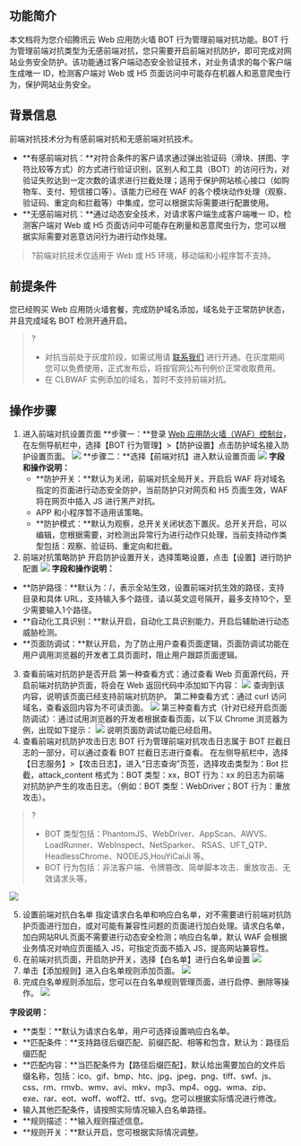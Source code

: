 ## 功能简介
本文档将为您介绍腾讯云 Web 应用防火墙 BOT 行为管理前端对抗功能。BOT 行为管理前端对抗类型为无感前端对抗，您只需要开启前端对抗防护，即可完成对网站业务安全防护。该功能通过客户端动态安全验证技术，对业务请求的每个客户端生成唯一 ID，检测客户端对 Web 或 H5 页面访问中可能存在机器人和恶意爬虫行为，保护网站业务安全。

## 背景信息
前端对抗技术分为有感前端对抗和无感前端对抗技术。
- **有感前端对抗：**对符合条件的客户请求通过弹出验证码（滑块、拼图、字符比较等方式）的方式进行验证识别，区别人和工具（BOT）的访问行为，对验证失败达到一定次数的请求进行拦截处理；适用于保护网站核心接口（如购物车、支付、短信接口等）。该能力已经在     WAF 的各个模块动作处理（观察、验证码、重定向和拦截等）中集成，您可以根据实际需要进行配置使用。
- **无感前端对抗：**通过动态安全技术，对请求客户端生成客户端唯一 ID，检测客户端对 Web 或 H5 页面访问中可能存在刷量和恶意爬虫行为，您可以根据实际需要对恶意访问行为进行动作处理。

>?前端对抗技术仅适用于 Web 或 H5 环境，移动端和小程序暂不支持。

## 前提条件
您已经购买 Web 应用防火墙套餐，完成防护域名添加，域名处于正常防护状态，并且完成域名 BOT 检测开通开启。

>?
>- 对抗当前处于灰度阶段，如需试用请 [联系我们](https://cloud.tencent.com/act/event/connect-service) 进行开通。在灰度期间您可以免费使用，正式发布后，将按官网公布刊例价正常收取费用。
>- 在 CLBWAF 实例添加的域名，暂时不支持前端对抗。

## 操作步骤
1. 进入前端对抗设置页面
**步骤一：**登录 [Web 应用防火墙（WAF）控制台](https://console.cloud.tencent.com/guanjia/waf/overview)，在左侧导航栏中，选择【BOT 行为管理】>【防护设置】点击防护域名接入防护设置页面。
![](https://main.qcloudimg.com/raw/d1e6b70346c3a8e30767d09995c4a801.png)
**步骤二：**选择【前端对抗】进入默认设置页面 
![](https://main.qcloudimg.com/raw/b9424b5cb24492a897ddd99e1c05fccb.png)
**字段和操作说明：**
   - **防护开关：**默认为关闭，前端对抗全局开关。开启后 WAF 将对域名指定的页面进行动态安全防护，当前防护只对网页和 H5 页面生效，WAF 将在网页中插入 JS 进行黑产对抗。
   - APP 和小程序暂不适用该策略。
   - **防护模式：**默认为观察，总开关关闭状态下置灰。总开关开启，可以编辑，您根据需要，对检测出异常行为进行动作只处理，当前支持动作类型包括：观察、验证码、重定向和拦截。
2. 前端对抗策略防护
开启防护设置开关，选择策略设置，点击【设置】进行防护配置
 ![](https://main.qcloudimg.com/raw/4015732e5fbc3de834580cc46b353f09.png)
**字段和操作说明：**
 - **防护路径：**默认为：/，表示全站生效，设置前端对抗生效的路径，支持目录和具体 URL，支持输入多个路径，请以英文逗号隔开，最多支持10个，至少需要输入1个路径。
 - **自动化工具识别：**默认开启，自动化工具识别能力，开启后辅助进行动态威胁检测。
 - **页面防调试：**默认开启，为了防⽌⽤户查看⻚⾯逻辑，⻚⾯防调试功能在⽤户调⽤浏览器的开发者工具页面时，阻⽌⽤户跟踪⻚⾯逻辑。
3. 查看前端对抗防护是否开启
第一种查看方式：通过查看 Web 页面源代码，开启前端对抗防护页面，将会在 Web 返回代码中添加如下内容：
![](https://main.qcloudimg.com/raw/bb0b8249055db672de91b1d42348e9c5.png)
查询到该内容，说明该页面已经支持前端对抗防护。
第二种查看方式：通过 curl 访问域名，查看返回内容为不可读页面。
![](https://main.qcloudimg.com/raw/07f9df5d0919f2874a004a5dcf2afd2a.jpg)
第三种查看方式（针对已经开启页面防调试）：通过试用浏览器的开发者根据查看页面，以下以 Chrome 浏览器为例，出现如下提示：
![](https://main.qcloudimg.com/raw/4b1a291de7f56f359f843ae182fba46b.png)
说明页面防调试功能已经启用。
4. 查看前端对抗防护攻击日志
BOT 行为管理前端对抗攻击日志属于 BOT 拦截日志的一部分，可以通过查看 BOT 拦截日志进行查看。
在左侧导航栏中，选择【日志服务】>【攻击日志】，进入“日志查询”页签，选择攻击类型为：Bot 拦截，attack_content 格式为：BOT 类型：xx，BOT 行为：xx 的日志为前端对抗防护产生的攻击日志。（例如：BOT 类型：WebDriver；BOT 行为：重放攻击）。
>?
>- BOT 类型包括：PhantomJS、WebDriver、AppScan、AWVS、LoadRunner、WebInspect、NetSparker、   RSAS、UFT_QTP、HeadlessChrome、NODEJS,HouYiCaiJi 等。
>- BOT 行为包括：非法客户端、令牌篡改、简单脚本攻击、重放攻击、无效请求头等。
>
![](https://main.qcloudimg.com/raw/0d6d9abda8cc83f42b8a90f00e413177.png)


5. 设置前端对抗白名单
 指定请求白名单和响应白名单，对不需要进行前端对抗防护页面进行加白，或对可能有兼容性问题的页面进行加白处理。请求白名单，加白网站RUL页面不需要进行动态安全检测；响应白名单，默认 WAF 会根据业务情况对响应页面插入 JS，可指定页面不插入 JS，提高网站兼容性。
 1. 在前端对抗页面，开启防护开关，选择【白名单】进行白名单设置
 ![](https://main.qcloudimg.com/raw/70b9c0045137cabbc635f1bdaa3c92d4.png)
 2. 单击【添加规则】进入白名单规则添加页面。
![](https://main.qcloudimg.com/raw/cafca9b73af23f773f10dff0b6d7b2b7.png)
 3. 完成白名单规则添加后，您可以在白名单规则管理页面，进行启停、删除等操作。
 ![](https://main.qcloudimg.com/raw/8c200356444688c60cdf442db685e8e9.png)
 
  **字段说明：**
 - **类型：**默认为请求白名单，用户可选择设置响应白名单。
 - **匹配条件：**支持路径后缀匹配、前缀匹配、相等和包含，默认为：路径后缀匹配
 - **匹配内容：**当匹配条件为【路径后缀匹配】，默认给出需要加白的文件后缀名称，包括：ico、gif、bmp、htc、jpg、jpeg、png、tiff、swf、js、css、rm、rmvb、wmv、avi、mkv、mp3、mp4、ogg、wma、zip、exe、rar、eot、woff、woff2、ttf、svg。您可以根据实际情况进行修改。
 - 输入其他匹配条件，请按照实际情况输入白名单路径。
 - **规则描述：**输入规则描述信息。
 - **规则开关：**默认开启，您可根据实际情况调整。
